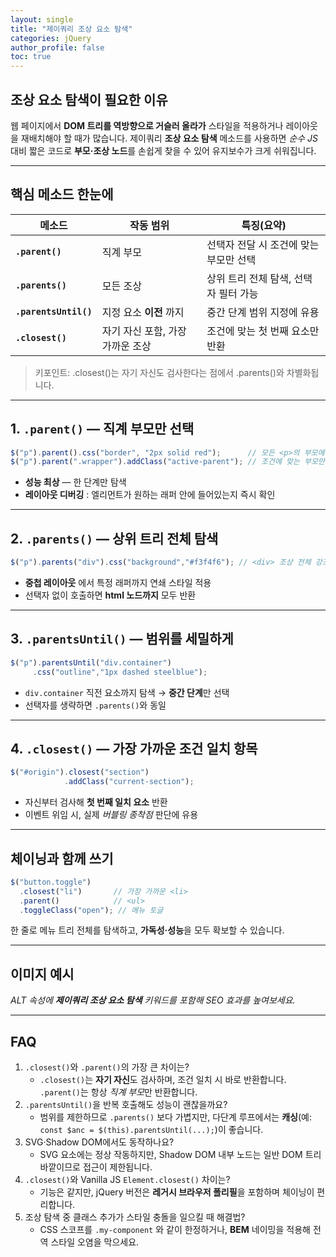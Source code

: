 ```yaml
---
layout: single
title: "제이쿼리 조상 요소 탐색"
categories: jQuery
author_profile: false
toc: true
---
```


## 조상 요소 탐색이 필요한 이유

웹 페이지에서 **DOM 트리를 역방향으로 거슬러 올라가** 스타일을 적용하거나 레이아웃을 재배치해야 할 때가 많습니다. 제이쿼리 **조상 요소 탐색** 메소드를 사용하면 *순수 JS* 대비 짧은 코드로 **부모·조상 노드**를 손쉽게 찾을 수 있어 유지보수가 크게 쉬워집니다.

------

## 핵심 메소드 한눈에

| 메소드                | 작동 범위                        | 특징(요약)                             |
| --------------------- | -------------------------------- | -------------------------------------- |
| **`.parent()`**       | 직계 부모                        | 선택자 전달 시 조건에 맞는 부모만 선택 |
| **`.parents()`**      | 모든 조상                        | 상위 트리 전체 탐색, 선택자 필터 가능  |
| **`.parentsUntil()`** | 지정 요소 **이전** 까지          | 중간 단계 범위 지정에 유용             |
| **`.closest()`**      | 자기 자신 포함, 가장 가까운 조상 | 조건에 맞는 첫 번째 요소만 반환        |

> 키포인트: .closest()는 자기 자신도 검사한다는 점에서 .parents()와 차별화됩니다.

------

## 1. `.parent()` — 직계 부모만 선택

```jsx
$("p").parent().css("border", "2px solid red");      // 모든 <p>의 부모에 테두리
$("p").parent(".wrapper").addClass("active-parent"); // 조건에 맞는 부모만
```

- **성능 최상** — 한 단계만 탐색
- **레이아웃 디버깅** : 엘리먼트가 원하는 래퍼 안에 들어있는지 즉시 확인

------

## 2. `.parents()` — 상위 트리 전체 탐색

```jsx
$("p").parents("div").css("background","#f3f4f6"); // <div> 조상 전체 강조
```

- **중첩 레이아웃** 에서 특정 래퍼까지 연쇄 스타일 적용
- 선택자 없이 호출하면 **html 노드까지** 모두 반환

------

## 3. `.parentsUntil()` — 범위를 세밀하게

```jsx
$("p").parentsUntil("div.container")
     .css("outline","1px dashed steelblue");
```

- `div.container` 직전 요소까지 탐색 → **중간 단계**만 선택
- 선택자를 생략하면 `.parents()`와 동일

------

## 4. `.closest()` — 가장 가까운 조건 일치 항목

```jsx
$("#origin").closest("section")
            .addClass("current-section");
```

- 자신부터 검사해 **첫 번째 일치 요소** 반환
- 이벤트 위임 시, 실제 *버블링 종착점* 판단에 유용

------

## 체이닝과 함께 쓰기

```jsx
$("button.toggle")
  .closest("li")       // 가장 가까운 <li>
  .parent()            // <ul>
  .toggleClass("open"); // 메뉴 토글
```

한 줄로 메뉴 트리 전체를 탐색하고, **가독성·성능**을 모두 확보할 수 있습니다.

------

## 이미지 예시

*ALT 속성에 **제이쿼리 조상 요소 탐색** 키워드를 포함해 SEO 효과를 높여보세요.*

------

## FAQ

1. `.closest()`와 `.parent()`의 가장 큰 차이는?
   - `.closest()`는 **자기 자신**도 검사하며, 조건 일치 시 바로 반환합니다. `.parent()`는 항상 *직계 부모*만 반환합니다.
2. `.parentsUntil()`을 반복 호출해도 성능이 괜찮을까요?
   - 범위를 제한하므로 `.parents()` 보다 가볍지만, 다단계 루프에서는 **캐싱**(예: `const $anc = $(this).parentsUntil(...);`)이 좋습니다.
3. SVG·Shadow DOM에서도 동작하나요?
   - SVG 요소에는 정상 작동하지만, Shadow DOM 내부 노드는 일반 DOM 트리 바깥이므로 접근이 제한됩니다.
4. `.closest()`와 Vanilla JS `Element.closest()` 차이는?
   - 기능은 같지만, jQuery 버전은 **레거시 브라우저 폴리필**을 포함하며 체이닝이 편리합니다.
5. 조상 탐색 중 클래스 추가가 스타일 충돌을 일으킬 때 해결법?
   - CSS 스코프를 `.my-component` 와 같이 한정하거나, **BEM** 네이밍을 적용해 전역 스타일 오염을 막으세요.
